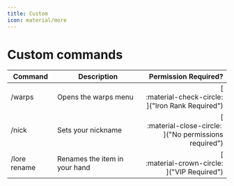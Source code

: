 ```yaml
---
title: Custom
icon: material/more
---
```

# Custom commands
| Command | Description | Permission Required? |
|---------|-------------|---------------------:|
| /warps        | Opens the warps menu              | [<center>:material-check-circle:</center>]("Iron Rank Required") |
| /nick         | Sets your nickname                | [<center>:material-close-circle:</center>]("No permissions required") |
| /lore rename  | Renames the item in your hand     | [<center>:material-crown-circle:</center>]("VIP Required") |